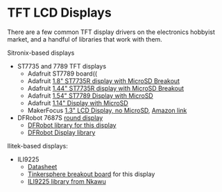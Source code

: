 # TFT LCD Displays

There are a few common TFT display drivers on the electronics hobbyist market, and a handful of libraries that work with them. 


Sitronix-based displays
* ST7735 and 7789 TFT displays
  * Adafruit ST7789 board((
  * Adafruit [1.8" ST7735R display with MicroSD Breakout](https://www.adafruit.com/product/358)
  * Adafruit [1.44" ST7735R display with MicroSD Breakout](https://www.adafruit.com/product/2088)
  * Adafruit [1.54" ST7789 Display with MicroSD](https://www.adafruit.com/product/3787)
  * Adafruit [1.14" Display with MicroSD](https://www.adafruit.com/product/4383)
  * MakerFocus [1.3" LCD Display, no MicroSD](https://bit.ly/3qDYMLo), [Amazon link](https://smile.amazon.com/gp/product/B07P9X3L7M) 
* DFRobot 7687S [round display](https://www.dfrobot.com/product-1794.html)
  * [DFRobot library for this display](https://github.com/DFRobot/DFRobot_ST7687S)
  * [DFRobot Display library](https://github.com/DFRobot/DFRobot_Display)
  
  
Ilitek-based displays:
* ILI9225 
  * [Datasheet](https://www.displayfuture.com/Display/datasheet/controller/ILI9225.pdf)
  * [Tinkersphere breakout board](https://tinkersphere.com/arduino-compatible-components/336-tft-lcd-display-22-arduino-compatible.html) for this display
  * [ILI9225 library from Nkawu](https://github.com/Nkawu/TFT_22_ILI9225)


  
  
